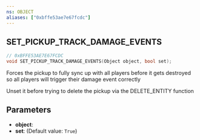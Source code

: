 ```yaml
---
ns: OBJECT
aliases: ["0xbffe53ae7e67fcdc"]
---
```

## SET_PICKUP_TRACK_DAMAGE_EVENTS

```c
// 0xBFFE53AE7E67FCDC
void SET_PICKUP_TRACK_DAMAGE_EVENTS(Object object, bool set);
```

Forces the pickup to fully sync up with all players before it gets destroyed so all players will trigger their damage event correctly

Unset it before trying to delete the pickup via the DELETE_ENTITY function


## Parameters
* **object**: 
* **set**: (Default value: `True`)
